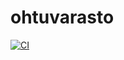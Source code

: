 # ohtuvarasto

[![CI](https://github.com/heikkilotjonen/ohtuvarasto/actions/workflows/main.yml/badge.svg)](https://github.com/heikkilotjonen/ohtuvarasto/actions)
